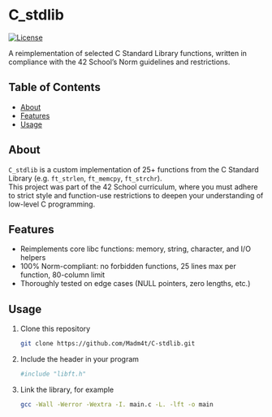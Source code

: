 # C_stdlib
[![License](https://img.shields.io/badge/license-Unlicense-blue)](/LICENSE)

A reimplementation of selected C Standard Library functions, written in compliance with the 42 School’s Norm guidelines and restrictions.

## Table of Contents

- [About](#about)  
- [Features](#features)  
- [Usage](#usage)   

## About

`C_stdlib` is a custom implementation of 25+ functions from the C Standard Library (e.g. `ft_strlen`, `ft_memcpy`, `ft_strchr`).  
This project was part of the 42 School curriculum, where you must adhere to strict style and function-use restrictions to deepen your understanding of low-level C programming.

## Features

- Reimplements core libc functions: memory, string, character, and I/O helpers  
- 100% Norm-compliant: no forbidden functions, 25 lines max per function, 80-column limit  
- Thoroughly tested on edge cases (NULL pointers, zero lengths, etc.)

## Usage

1. Clone this repository
   ```bash
   git clone https://github.com/Madm4t/C-stdlib.git

2. Include the header in your program
   ```bash
   #include "libft.h"

3. Link the library, for example
   ```bash
   gcc -Wall -Werror -Wextra -I. main.c -L. -lft -o main
